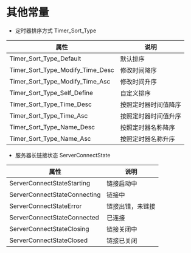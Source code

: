 # 其他常量

* 定时器排序方式 Timer\_Sort\_Type

| 属性 | 说明 |
| ------ | ------ |
| Timer\_Sort\_Type\_Default | 默认排序 |
| Timer\_Sort\_Type\_Modify\_Time_Desc | 修改时间降序|
| Timer\_Sort\_Type\_Modify\_Time_Asc | 修改时间升序|
| Timer\_Sort\_Type\_Self_Define | 自定义排序|
| Timer\_Sort\_Type\_Time_Desc | 按照定时器时间值降序|
| Timer\_Sort\_Type\_Time_Asc | 按照定时器时间值升序|
| Timer\_Sort\_Type\_Name_Desc | 按照定时器名称降序|
| Timer\_Sort\_Type\_Name_Asc | 按照定时器名称升序|

* 服务器长链接状态 ServerConnectState

| 属性 | 说明 |
| ------ | ------ |
| ServerConnectStateStarting | 链接启动中 |
| ServerConnectStateConnecting | 链接中 |
| ServerConnectStateError | 链接出错，未链接 |
| ServerConnectStateConnected | 已连接 |
| ServerConnectStateClosing | 链接关闭中 |
| ServerConnectStateClosed | 链接已关闭 |
